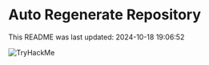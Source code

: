# Auto Regenerate Repository

This README was last updated: 2024-10-18 19:06:52

 ![TryHackMe](https://tryhackme.com/badge/533634)